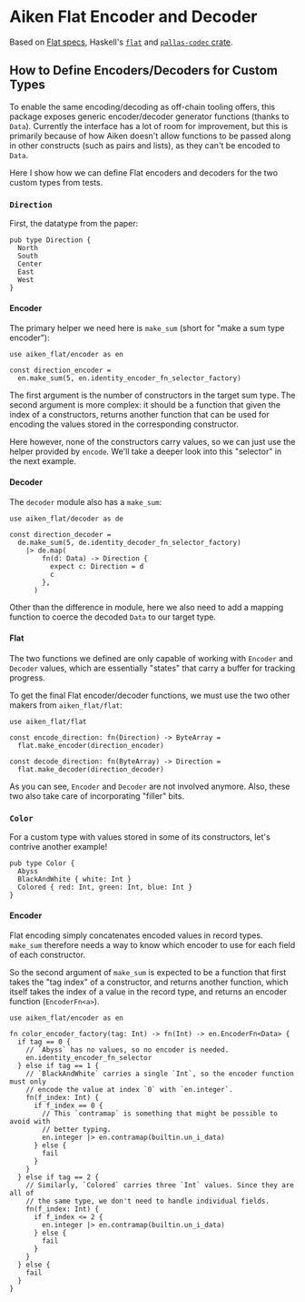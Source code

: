 # Aiken Flat Encoder and Decoder

Based on [Flat specs](http://quid2.org/docs/Flat.pdf), Haskell's
[`flat`](https://hackage.haskell.org/package/flat-0.6) and
[`pallas-codec` crate](https://github.com/txpipe/pallas/tree/main/pallas-codec).

## How to Define Encoders/Decoders for Custom Types

To enable the same encoding/decoding as off-chain tooling offers, this package
exposes generic encoder/decoder generator functions (thanks to `Data`).
Currently the interface has a lot of room for improvement, but this is primarily
because of how Aiken doesn't allow functions to be passed along in other
constructs (such as pairs and lists), as they can't be encoded to `Data`.

Here I show how we can define Flat encoders and decoders for the two custom
types from tests.

### `Direction`
First, the datatype from the paper:
```aiken
pub type Direction {
  North
  South
  Center
  East
  West
}
```

#### Encoder
The primary helper we need here is `make_sum` (short for "make a sum type
encoder"):
```aiken
use aiken_flat/encoder as en

const direction_encoder =
  en.make_sum(5, en.identity_encoder_fn_selector_factory)
```
The first argument is the number of constructors in the target sum type. The
second argument is more complex: it should be a function that given the index of
a constructors, returns another function that can be used for encoding the
values stored in the corresponding constructor.

Here however, none of the constructors carry values, so we can just use the
helper provided by `encode`. We'll take a deeper look into this "selector" in
the next example.

#### Decoder
The `decoder` module also has a `make_sum`:
```aiken
use aiken_flat/decoder as de

const direction_decoder =
  de.make_sum(5, de.identity_decoder_fn_selector_factory)
    |> de.map(
        fn(d: Data) -> Direction {
          expect c: Direction = d
          c
        },
      )
```
Other than the difference in module, here we also need to add a mapping function
to coerce the decoded `Data` to our target type.

#### Flat
The two functions we defined are only capable of working with `Encoder` and
`Decoder` values, which are essentially "states" that carry a buffer for
tracking progress.

To get the final Flat encoder/decoder functions, we must use the two other
makers from `aiken_flat/flat`:
```aiken
use aiken_flat/flat

const encode_direction: fn(Direction) -> ByteArray =
  flat.make_encoder(direction_encoder)

const decode_direction: fn(ByteArray) -> Direction =
  flat.make_decoder(direction_decoder)
```
As you can see, `Encoder` and `Decoder` are not involved anymore. Also, these
two also take care of incorporating "filler" bits.

### `Color`
For a custom type with values stored in some of its constructors, let's contrive
another example!
```aiken
pub type Color {
  Abyss
  BlackAndWhite { white: Int }
  Colored { red: Int, green: Int, blue: Int }
}
```

#### Encoder

Flat encoding simply concatenates encoded values in record types. `make_sum`
therefore needs a way to know which encoder to use for each field of each
constructor.

So the second argument of `make_sum` is expected to be a function that first
takes the "tag index" of a constructor, and returns another function, which
itself takes the index of a value in the record type, and returns an encoder
function (`EncoderFn<a>`).
```aiken
use aiken_flat/encoder as en

fn color_encoder_factory(tag: Int) -> fn(Int) -> en.EncoderFn<Data> {
  if tag == 0 {
    // `Abyss` has no values, so no encoder is needed.
    en.identity_encoder_fn_selector
  } else if tag == 1 {
    // `BlackAndWhite` carries a single `Int`, so the encoder function must only
    // encode the value at index `0` with `en.integer`.
    fn(f_index: Int) {
      if f_index == 0 {
        // This `contramap` is something that might be possible to avoid with
        // better typing.
        en.integer |> en.contramap(builtin.un_i_data)
      } else {
        fail
      }
    }
  } else if tag == 2 {
    // Similarly, `Colored` carries three `Int` values. Since they are all of
    // the same type, we don't need to handle individual fields.
    fn(f_index: Int) {
      if f_index <= 2 {
        en.integer |> en.contramap(builtin.un_i_data)
      } else {
        fail
      }
    }
  } else {
    fail
  }
}
```
